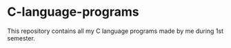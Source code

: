# C-language-programs
This repository contains all my C language programs made by me during 1st semester.
